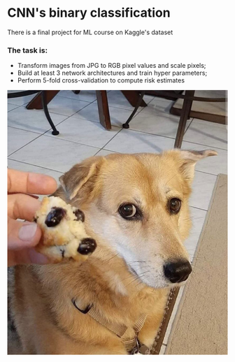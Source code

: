 # CNN's binary classification
There is a final project for ML course on Kaggle's dataset

### The task is:
* Transform images from JPG to RGB pixel values and scale pixels;
* Build at least 3 network architectures and train hyper parameters;
* Perform 5-fold cross-validation to compute risk estimates

![LOL](photo_5348326494159621234_y.jpg)
